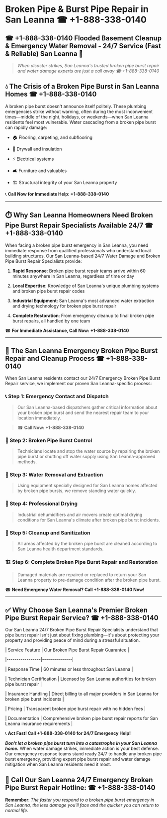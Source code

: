 # Broken Pipe & Burst Pipe Repair in San Leanna ☎ +1-888-338-0140  
## ☎ +1-888-338-0140 Flooded Basement Cleanup & Emergency Water Removal - 24/7 Service (Fast & Reliable) San Leanna 🚨  

> *When disaster strikes, San Leanna's trusted broken pipe burst repair and water damage experts are just a call away ☎ +1-888-338-0140*  

## 💧 The Crisis of a Broken Pipe Burst in San Leanna Homes ☎ +1-888-338-0140  

A broken pipe burst doesn't announce itself politely. These plumbing emergencies strike without warning, often during the most inconvenient times—middle of the night, holidays, or weekends—when San Leanna residents feel most vulnerable. Water cascading from a broken pipe burst can rapidly damage:  

* 🏠 Flooring, carpeting, and subflooring  
* 🧱 Drywall and insulation  
* ⚡ Electrical systems  
* 🛋️ Furniture and valuables  
* 🏗️ Structural integrity of your San Leanna property  

📞 **Call Now for Immediate Help: +1-888-338-0140**  

---  

## ⏱️ Why San Leanna Homeowners Need Broken Pipe Burst Repair Specialists Available 24/7 ☎ +1-888-338-0140  

When facing a broken pipe burst emergency in San Leanna, you need immediate response from qualified professionals who understand local building structures. Our San Leanna-based 24/7 Water Damage and Broken Pipe Burst Repair Specialists provide:  

1. **Rapid Response**: Broken pipe burst repair teams arrive within 60 minutes anywhere in San Leanna, regardless of time or day  
2. **Local Expertise**: Knowledge of San Leanna's unique plumbing systems and broken pipe burst repair codes  
3. **Industrial Equipment**: San Leanna's most advanced water extraction and drying technology for broken pipe burst repair  
4. **Complete Restoration**: From emergency cleanup to final broken pipe burst repairs, all handled by one team  

☎ **For Immediate Assistance, Call Now: +1-888-338-0140**  

---  

## 🔧 The San Leanna Emergency Broken Pipe Burst Repair and Cleanup Process ☎ +1-888-338-0140  

When San Leanna residents contact our 24/7 Emergency Broken Pipe Burst Repair service, we implement our proven San Leanna-specific process:  

### 📞 Step 1: Emergency Contact and Dispatch  
> Our San Leanna-based dispatchers gather critical information about your broken pipe burst and send the nearest repair team to your location immediately.  
> ☎ **Call Now: +1-888-338-0140**  

### 🚿 Step 2: Broken Pipe Burst Control  
> Technicians locate and stop the water source by repairing the broken pipe burst or shutting off water supply using San Leanna-approved methods.  

### 🌊 Step 3: Water Removal and Extraction  
> Using equipment specially designed for San Leanna homes affected by broken pipe bursts, we remove standing water quickly.  

### 💨 Step 4: Professional Drying  
> Industrial dehumidifiers and air movers create optimal drying conditions for San Leanna's climate after broken pipe burst incidents.  

### 🧼 Step 5: Cleanup and Sanitization  
> All areas affected by the broken pipe burst are cleaned according to San Leanna health department standards.  

### 🏗️ Step 6: Complete Broken Pipe Burst Repair and Restoration  
> Damaged materials are repaired or replaced to return your San Leanna property to pre-damage condition after the broken pipe burst.  

☎ **Need Emergency Water Removal? Call +1-888-338-0140 Now!**  

---  

## ✅ Why Choose San Leanna's Premier Broken Pipe Burst Repair Service? ☎ +1-888-338-0140  

Our San Leanna 24/7 Broken Pipe Burst Repair Specialists understand that pipe burst repair isn't just about fixing plumbing—it's about protecting your property and providing peace of mind during a stressful situation.  

| Service Feature | Our Broken Pipe Burst Repair Guarantee |  
|-----------------|---------------|  
| Response Time | 60 minutes or less throughout San Leanna |  
| Technician Certification | Licensed by San Leanna authorities for broken pipe burst repair |  
| Insurance Handling | Direct billing to all major providers in San Leanna for broken pipe burst incidents |  
| Pricing | Transparent broken pipe burst repair with no hidden fees |  
| Documentation | Comprehensive broken pipe burst repair reports for San Leanna insurance requirements |  

📞 **Act Fast! Call +1-888-338-0140 for 24/7 Emergency Help!**  

***Don't let a broken pipe burst turn into a catastrophe in your San Leanna home.*** When water damage strikes, immediate action is your best defense. Our emergency response teams stand ready 24/7 to handle any broken pipe burst emergency, providing expert pipe burst repair and water damage mitigation when San Leanna residents need it most.  

## 📱 Call Our San Leanna 24/7 Emergency Broken Pipe Burst Repair Hotline: ☎ +1-888-338-0140  

**Remember**: *The faster you respond to a broken pipe burst emergency in San Leanna, the less damage you'll face and the quicker you can return to normal life.*